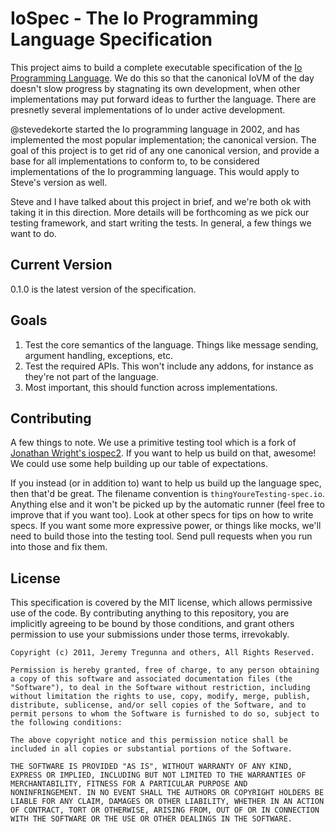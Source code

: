 # IoSpec - The Io Programming Language Specification

This project aims to build a complete executable specification of the [Io Programming Language](http://iolanguage.com/). We do this so that the canonical IoVM of the day doesn't slow progress by stagnating its own development, when other implementations may put forward ideas to further the language. There are presnetly several implementations of Io under active development.

@stevedekorte started the Io programming language in 2002, and has implemented the most popular implementation; the canonical version. The goal of this project is to get rid of any one canonical version, and provide a base for all implementations to conform to, to be considered implementations of the Io programming language. This would apply to Steve's version as well.

Steve and I have talked about this project in brief, and we're both ok with taking it in this direction. More details will be forthcoming as we pick our testing framework, and start writing the tests. In general, a few things we want to do.

## Current Version

0.1.0 is the latest version of the specification.

## Goals

1. Test the core semantics of the language. Things like message sending, argument handling, exceptions, etc.
2. Test the required APIs. This won't include any addons, for instance as they're not part of the language.
3. Most important, this should function across implementations.

## Contributing

A few things to note. We use a primitive testing tool which is a fork of [Jonathan Wright's iospec2](https://github.com/quag/iospec2). If you want to help us build on that, awesome! We could use some help building up our table of expectations.

If you instead (or in addition to) want to help us build up the language spec, then that'd be great. The filename convention is `thingYoureTesting-spec.io`. Anything else and it won't be picked up by the automatic runner (feel free to improve that if you want too). Look at other specs for tips on how to write specs. If you want some more expressive power, or things like mocks, we'll need to build those into the testing tool. Send pull requests when you run into those and fix them.

## License

This specification is covered by the MIT license, which allows permissive use of the code. By contributing anything to this repository, you are implicitly agreeing to be bound by those conditions, and grant others permission to use your submissions under those terms, irrevokably.

```
Copyright (c) 2011, Jeremy Tregunna and others, All Rights Reserved.

Permission is hereby granted, free of charge, to any person obtaining
a copy of this software and associated documentation files (the
"Software"), to deal in the Software without restriction, including
without limitation the rights to use, copy, modify, merge, publish,
distribute, sublicense, and/or sell copies of the Software, and to
permit persons to whom the Software is furnished to do so, subject to
the following conditions:

The above copyright notice and this permission notice shall be
included in all copies or substantial portions of the Software.

THE SOFTWARE IS PROVIDED "AS IS", WITHOUT WARRANTY OF ANY KIND,
EXPRESS OR IMPLIED, INCLUDING BUT NOT LIMITED TO THE WARRANTIES OF
MERCHANTABILITY, FITNESS FOR A PARTICULAR PURPOSE AND
NONINFRINGEMENT. IN NO EVENT SHALL THE AUTHORS OR COPYRIGHT HOLDERS BE
LIABLE FOR ANY CLAIM, DAMAGES OR OTHER LIABILITY, WHETHER IN AN ACTION
OF CONTRACT, TORT OR OTHERWISE, ARISING FROM, OUT OF OR IN CONNECTION
WITH THE SOFTWARE OR THE USE OR OTHER DEALINGS IN THE SOFTWARE.
```

